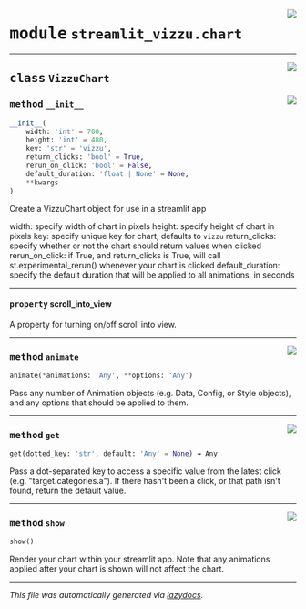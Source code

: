 <!-- markdownlint-disable -->

<a href="../src/streamlit_vizzu/chart.py#L0"><img align="right" style="float:right;" src="https://img.shields.io/badge/-source-cccccc?style=flat-square"></a>

# <kbd>module</kbd> `streamlit_vizzu.chart`






---

<a href="../src/streamlit_vizzu/chart.py#L20"><img align="right" style="float:right;" src="https://img.shields.io/badge/-source-cccccc?style=flat-square"></a>

## <kbd>class</kbd> `VizzuChart`




<a href="../src/streamlit_vizzu/chart.py#L21"><img align="right" style="float:right;" src="https://img.shields.io/badge/-source-cccccc?style=flat-square"></a>

### <kbd>method</kbd> `__init__`

```python
__init__(
    width: 'int' = 700,
    height: 'int' = 480,
    key: 'str' = 'vizzu',
    return_clicks: 'bool' = True,
    rerun_on_click: 'bool' = False,
    default_duration: 'float | None' = None,
    **kwargs
)
```

Create a VizzuChart object for use in a streamlit app

width: specify width of chart in pixels height: specify height of chart in pixels key: specify unique key for chart, defaults to `vizzu` return_clicks: specify whether or not the chart should return values             when clicked rerun_on_click: if True, and return_clicks is True, will call             st.experimental_rerun() whenever your chart is clicked default_duration: specify the default duration that will be applied to all             animations, in seconds


---

#### <kbd>property</kbd> scroll_into_view

A property for turning on/off scroll into view.



---

<a href="../src/streamlit_vizzu/chart.py#L133"><img align="right" style="float:right;" src="https://img.shields.io/badge/-source-cccccc?style=flat-square"></a>

### <kbd>method</kbd> `animate`

```python
animate(*animations: 'Any', **options: 'Any')
```

Pass any number of Animation objects (e.g. Data, Config, or Style objects), and any options that should be applied to them.

---

<a href="../src/streamlit_vizzu/chart.py#L90"><img align="right" style="float:right;" src="https://img.shields.io/badge/-source-cccccc?style=flat-square"></a>

### <kbd>method</kbd> `get`

```python
get(dotted_key: 'str', default: 'Any' = None) → Any
```

Pass a dot-separated key to access a specific value from the latest click (e.g. "target.categories.a"). If there hasn't been a click, or that path isn't found, return the default value.

---

<a href="../src/streamlit_vizzu/chart.py#L63"><img align="right" style="float:right;" src="https://img.shields.io/badge/-source-cccccc?style=flat-square"></a>

### <kbd>method</kbd> `show`

```python
show()
```

Render your chart within your streamlit app. Note that any animations applied after your chart is shown will not affect the chart.




---

_This file was automatically generated via [lazydocs](https://github.com/ml-tooling/lazydocs)._
